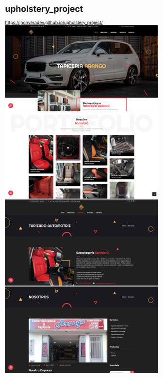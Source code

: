 # upholstery_project
https://jhonveradev.github.io/upholstery_project/
![](preview/01.png)
![](preview/02.png)
![](preview/03.png)
![](preview/04.png)


